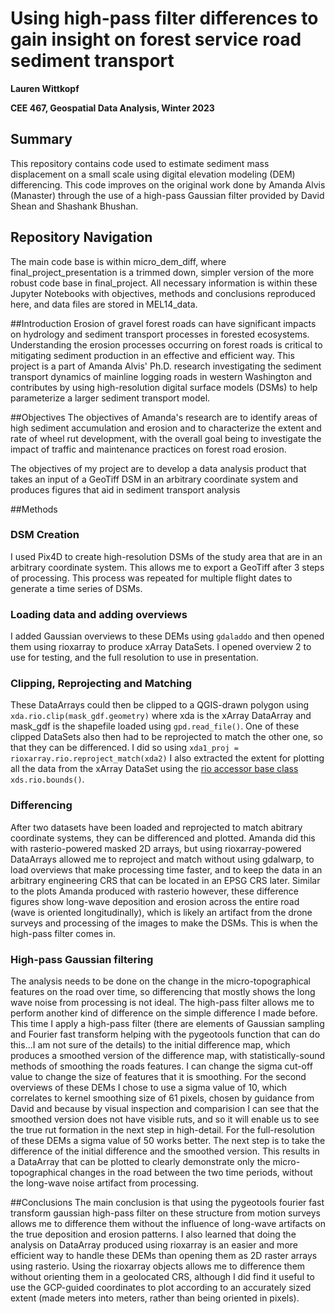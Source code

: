 # Using high-pass filter differences to gain insight on forest service road sediment transport

**Lauren Wittkopf**  

**CEE 467, Geospatial Data Analysis, Winter 2023**

## Summary
This repository contains code used to estimate sediment mass displacement on a small scale using digital elevation modeling (DEM) differencing. This code improves on 
the original work done by Amanda Alvis (Manaster) through the use of a high-pass Gaussian filter provided by David Shean and Shashank Bhushan. 

## Repository Navigation
The main code base is within micro_dem_diff, where final_project_presentation is a trimmed down, simpler version of the more robust code base in final_project.
All necessary information is within these Jupyter Notebooks with objectives, methods and conclusions reproduced here, and data files are stored in MEL14_data. 

##Introduction
Erosion of gravel forest roads can have significant impacts on hydrology and sediment transport processes in forested ecosystems. Understanding the erosion processes 
occurring on forest roads is critical to mitigating sediment production in an effective and efficient way. This project is a part of Amanda Alvis' Ph.D. research 
investigating the sediment transport dynamics of mainline logging roads in western Washington and contributes by using high-resolution digital surface models (DSMs) 
to help parameterize a larger sediment transport model.

##Objectives
The objectives of Amanda's research are to identify areas of high sediment accumulation and erosion and to characterize the extent and rate of wheel rut development, 
with the overall goal being to investigate the impact of traffic and maintenance practices on forest road erosion.

The objectives of my project are to develop a data analysis product that takes an input of a GeoTiff DSM in an arbitrary coordinate system and produces figures that 
aid in sediment transport analysis 

##Methods 
### DSM Creation

I used Pix4D to create high-resolution DSMs of the study area that are in an arbitrary coordinate system. This allows me to export a GeoTiff after 3 steps of 
processing. This process was repeated for multiple flight dates to generate a time series of DSMs.

### Loading data and adding overviews

I added Gaussian overviews to these DEMs using `gdaladdo` and then opened them using rioxarray to produce xArray DataSets. I opened overview 2 to use for testing, 
and the full resolution to use in presentation. 

### Clipping, Reprojecting and Matching

These DataArrays could then be clipped to a QGIS-drawn polygon using `xda.rio.clip(mask_gdf.geometry)` where xda is the xArray DataArray and mask_gdf is the 
shapefile loaded using `gpd.read_file()`. One of these clipped DataSets also then had to be reprojected to match the other one, so that they can be differenced. I 
did so using `xda1_proj = rioxarray.rio.reproject_match(xda2)` I also extracted the extent for plotting all the data from the xArray DataSet using the [rio accessor 
base class](https://corteva.github.io/rioxarray/html/rioxarray.html) `xds.rio.bounds()`.

### Differencing

After two datasets have been loaded and reprojected to match abitrary coordinate systems, they can be differenced and plotted. Amanda did this with rasterio-powered 
masked 2D arrays, but using rioxarray-powered DataArrays allowed me to reproject and match without using gdalwarp, to load overviews that make processing time 
faster, and to keep the data in an arbitrary engineering CRS that can be located in an EPSG CRS later. Similar to the plots Amanda produced with rasterio however, 
these difference figures show long-wave deposition and erosion across the entire road (wave is oriented longitudinally), which is likely an artifact from the drone 
surveys and processing of the images to make the DSMs. This is when the high-pass filter comes in.

### High-pass Gaussian filtering

The analysis needs to be done on the change in the micro-topographical features on the road over time, so differencing that mostly shows the long wave noise from 
processing is not ideal. The high-pass filter allows me to perform another kind of difference on the simple difference I made before. This time I apply a high-pass 
filter (there are elements of Gaussian sampling and Fourier fast transform helping with the pygeotools function that can do this...I am not sure of the details) to 
the initial difference map, which produces a smoothed version of the difference map, with statistically-sound methods of smoothing the roads features. I can change 
the sigma cut-off value to change the size of features that it is smoothing. For the second overviews of these DEMs I chose to use a sigma value of 10, which 
correlates to kernel smoothing size of 61 pixels, chosen by guidance from David and because by visual inspection and comparision I can see that the smoothed version 
does not have visible ruts, and so it will enable us to see the true rut formation in the next step in high-detail. For the full-resolution of these DEMs a sigma 
value of 50 works better. The next step is to take the difference of the initial difference and the smoothed version. This results in a DataArray that can be plotted 
to clearly demonstrate only the micro-topographical changes in the road between the two time periods, without the long-wave noise artifact from processing.

##Conclusions
The main conclusion is that using the pygeotools fourier fast transform gaussian high-pass filter on these structure from motion surveys allows me to difference them 
without the influence of long-wave artifacts on the true deposition and erosion patterns. I also learned that doing the analysis on DataArray produced using 
rioxarray is an easier and more efficient way to handle these DEMs than opening them as 2D raster arrays using rasterio. Using the rioxarray objects allows me to 
difference them without orienting them in a geolocated CRS, although I did find it useful to use the GCP-guided coordinates to plot according to an accurately sized 
extent (made meters into meters, rather than being oriented in pixels). 
